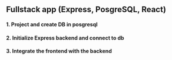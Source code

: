 ## Fullstack app (Express, PosgreSQL, React)
#### 1. Project and create DB in posgresql
#### 2. Initialize Express backend and connect to db
#### 3. Integrate the frontend with the backend

